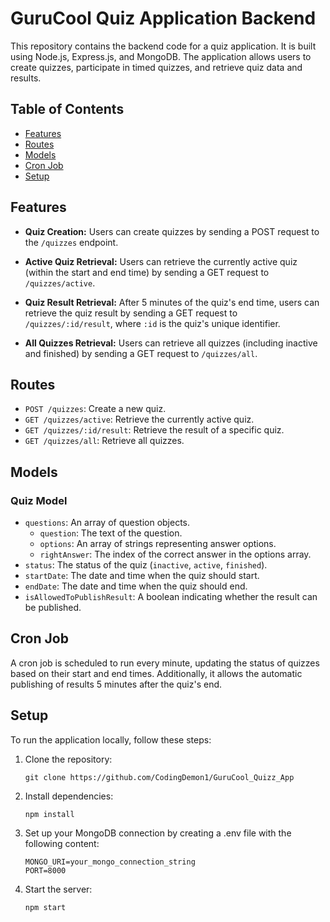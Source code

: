 # GuruCool Quiz Application Backend

This repository contains the backend code for a quiz application. It is built using Node.js, Express.js, and MongoDB. The application allows users to create quizzes, participate in timed quizzes, and retrieve quiz data and results.

## Table of Contents

- [Features](#features)
- [Routes](#routes)
- [Models](#models)
- [Cron Job](#cron-job)
- [Setup](#setup)

## Features

- **Quiz Creation:** Users can create quizzes by sending a POST request to the `/quizzes` endpoint.

- **Active Quiz Retrieval:** Users can retrieve the currently active quiz (within the start and end time) by sending a GET request to `/quizzes/active`.

- **Quiz Result Retrieval:** After 5 minutes of the quiz's end time, users can retrieve the quiz result by sending a GET request to `/quizzes/:id/result`, where `:id` is the quiz's unique identifier.

- **All Quizzes Retrieval:** Users can retrieve all quizzes (including inactive and finished) by sending a GET request to `/quizzes/all`.

## Routes

- `POST /quizzes`: Create a new quiz.
- `GET /quizzes/active`: Retrieve the currently active quiz.
- `GET /quizzes/:id/result`: Retrieve the result of a specific quiz.
- `GET /quizzes/all`: Retrieve all quizzes.

## Models

### Quiz Model

- `questions`: An array of question objects.
  - `question`: The text of the question.
  - `options`: An array of strings representing answer options.
  - `rightAnswer`: The index of the correct answer in the options array.
- `status`: The status of the quiz (`inactive`, `active`, `finished`).
- `startDate`: The date and time when the quiz should start.
- `endDate`: The date and time when the quiz should end.
- `isAllowedToPublishResult`: A boolean indicating whether the result can be published.

## Cron Job

A cron job is scheduled to run every minute, updating the status of quizzes based on their start and end times. Additionally, it allows the automatic publishing of results 5 minutes after the quiz's end.

## Setup

To run the application locally, follow these steps:

1. Clone the repository:

   ```
   git clone https://github.com/CodingDemon1/GuruCool_Quizz_App
   ```

2. Install dependencies:

   ```
   npm install
   ```

3. Set up your MongoDB connection by creating a .env file with the following content:

   ```
   MONGO_URI=your_mongo_connection_string
   PORT=8000
   ```

4. Start the server:
   ```
   npm start
   ```
